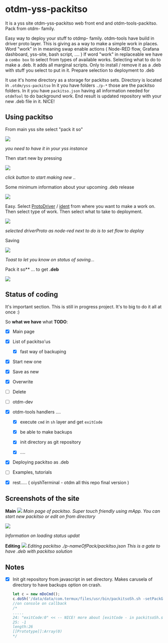 # otdm-yss-packitso

It is a yss site otdm-yss-packitso web front end and otdm-tools-packitso. Pack from otdm- family.

Easy way to deploy your stuff to otdmp- family. otdm-tools have build in driver proto layer. This is giving as a way to make a simple work in places. Word "work" in in meaning swap enable actions ( Node-RED flow, Grafana dashboard, yss-site, bash script, .... ) If word "work" in replaceable we have a `combo box` to select from types of available works. Selecting what to do to make a .deb. It adds all marginal scripts. Only to install / remove it as a .deb with stuff you select to put in it. Prepare selection to deployment to .deb

It use it's home directory as a storage for packitso sets. Directory is located in `.otdm/yss-packitso` In it you have folders `./p-*` those are the packitso folders.
In it you have `packitso.json` having all information needed for `otdmTool` to do background work. End result is updated repository with your new .deb file in it. NICE!

## Using packitso

From main yss site select "pack it so"

![](./ss_in_yss.png)

*you need to have it in your yss instance*

Then start new by pressing

![](./ss_start_new.png)

*click button to start making new ..*

Some minimum information about your upcoming .deb release

![](./ss_basic_form.png)

Easy. Select [ProtoDriver](https://github.com/yOyOeK1/oiyshTerminal/wiki/otdm-tools#idea-of-otdmdriverprotopy) / [ident](https://github.com/yOyOeK1/oiyshTerminal/wiki/otdm-tools#examples-of-using-it) from where you want to make a work on. Then select type of work. Then select what to take to deployment.

![](./ss_selected_driverProto.png)

*selected driverProto as node-red next to do is to set flow to deploy*

Saving

![](./ss_toastOnSave.png)

*Toast to let you know on status of saving...*

 Pack it so** ... to get **.deb**

![](./ss_clean_save_packitso.png)





## Status of coding

It's important section. This is still in progress project. It's to big to do it all at once :)

So **what we have** what **TODO**:

- [x] Main page

- [x] List of packitso'us
  
  - [x] fast way of backuping

- [x] Start new one

- [x] Save as new

- [x] Overwrite

- [ ] Delete

- [ ] otdm-dev

- [x] otdm-tools handlers ....
  
  - [x] execute `cmd` in `sh` layer and get `exitCode`
  
  - [x] be able to make backups
  
  - [x] init directory as git repository
  
  - [x] ....

- [x] Deploying packitso as .deb

- [ ] Examples, tutorials

- [x] rest..... ( oiyshTerminal - otdm all this repo final version )

## Screenshots of the site

**Main**
![](./ss_mainPage.png)
*Main page of packitso. Super touch friendly using mApp. You can start new packitso or edit on from directory*



![](./ss_toasts1OnIndex.png)

*Information on loading status updat*



**Editing**
![](./ss_editingPackitso.png)
*Editing packitso ./p-nameOfPack/packitso.json This is a gate to have .deb with packitso solution*

## Notes

- [x] Init git repository from javascript in set directory. Makes carusela of directory to have backups option on crash.
  
  ```javascript
  let c = new mDoCmd();
  c.doSh('/data/data/com.termux/files/usr/bin/packitsoSh.sh -setPackGit /tmp/a/p-nrf-hhbell-tts','no',(d,r)=>{cl(d); c.cmdWork = false; });
  //on console on callback
  /*
  .....
  24: "exitCode:0" << -- NICE! more about [exitCode - in packitsoSh.sh](https://github.com/yOyOeK1/oiyshTerminal/blob/main/otdm-tools-packitso/data/data/com.termux/files/usr/bin/packitsoSh.sh)
  25: -1
  length:26
  [[Prototype]]:Array(0)
  */
  ```
